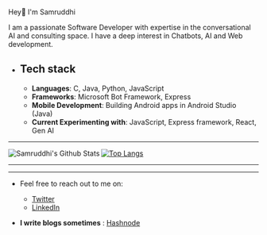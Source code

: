 
### <p align="center">
  Hey👋 I'm Samruddhi 
</p>
  
I am a passionate Software Developer with expertise in the conversational AI and consulting space. I have a deep interest in Chatbots, AI and Web development.


- ## Tech stack

  - **Languages**: C, Java, Python, JavaScript
  - **Frameworks**: Microsoft Bot Framework, Express
  - **Mobile Development**: Building Android apps in Android Studio (Java)
  - **Current Experimenting with**: JavaScript, Express framework, React, Gen AI

---


<img align="left" alt="Samruddhi's Github Stats" src="https://github-readme-stats.vercel.app/api?username=samrudhi0909&show_icons=true&hide_border=true" />

[![Top Langs](https://github-readme-stats.vercel.app/api/top-langs/?username=samrudhi0909&layout=compact)](https://github.com/samrudhi0909/github-readme-stats)

---
---


- Feel free to reach out to me on:

  - [Twitter](https://twitter.com/Samruddhi0909)
  - [LinkedIn](https://www.linkedin.com/in/samruddhi-sangale-21680a1b1/)
    
- **I write blogs sometimes** : [Hashnode](https://samrudhi0909.hashnode.dev)
